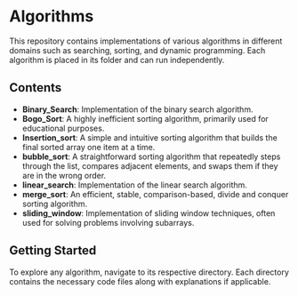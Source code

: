 # Algorithms

This repository contains implementations of various algorithms in different domains such as searching, sorting, and dynamic programming. Each algorithm is placed in its folder and can run independently.

## Contents

- **Binary_Search**: Implementation of the binary search algorithm.
- **Bogo_Sort**: A highly inefficient sorting algorithm, primarily used for educational purposes.
- **Insertion_sort**: A simple and intuitive sorting algorithm that builds the final sorted array one item at a time.
- **bubble_sort**: A straightforward sorting algorithm that repeatedly steps through the list, compares adjacent elements, and swaps them if they are in the wrong order.
- **linear_search**: Implementation of the linear search algorithm.
- **merge_sort**: An efficient, stable, comparison-based, divide and conquer sorting algorithm.
- **sliding_window**: Implementation of sliding window techniques, often used for solving problems involving subarrays.

## Getting Started

To explore any algorithm, navigate to its respective directory. Each directory contains the necessary code files along with explanations if applicable.
